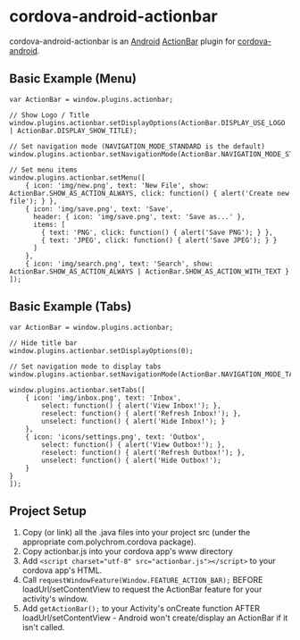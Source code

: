 cordova-android-actionbar
=========================

cordova-android-actionbar is an [Android](https://github.com/android) [ActionBar](http://developer.android.com/reference/android/app/ActionBar.html) plugin for [cordova-android](https://github.com/apache/cordova-android).


Basic Example (Menu)
--------------------

	var ActionBar = window.plugins.actionbar;
	
	// Show Logo / Title
	window.plugins.actionbar.setDisplayOptions(ActionBar.DISPLAY_USE_LOGO | ActionBar.DISPLAY_SHOW_TITLE);

	// Set navigation mode (NAVIGATION_MODE_STANDARD is the default)
	window.plugins.actionbar.setNavigationMode(ActionBar.NAVIGATION_MODE_STANDARD);
	
	// Set menu items
	window.plugins.actionbar.setMenu([
		{ icon: 'img/new.png', text: 'New File', show: ActionBar.SHOW_AS_ACTION_ALWAYS, click: function() { alert('Create new file'); } },
		{ icon: 'img/save.png', text: 'Save',
		  header: { icon: 'img/save.png', text: 'Save as...' },
		  items: [
			{ text: 'PNG', click: function() { alert('Save PNG'); } },
			{ text: 'JPEG', click: function() { alert('Save JPEG'); } }
		  ]
		},
		{ icon: 'img/search.png', text: 'Search', show: ActionBar.SHOW_AS_ACTION_ALWAYS | ActionBar.SHOW_AS_ACTION_WITH_TEXT }
	]);

Basic Example (Tabs)
--------------------

	var ActionBar = window.plugins.actionbar;
	
	// Hide title bar
	window.plugins.actionbar.setDisplayOptions(0);
	
	// Set navigation mode to display tabs
	window.plugins.actionbar.setNavigationMode(ActionBar.NAVIGATION_MODE_TABS);
	
	window.plugins.actionbar.setTabs([
		{ icon: 'img/inbox.png', text: 'Inbox',
			select: function() { alert('View Inbox!'); },
			reselect: function() { alert('Refresh Inbox!'); },
			unselect: function() { alert('Hide Inbox!'); }
		},
		{ icon: 'icons/settings.png', text: 'Outbox',
			select: function() { alert('View Outbox!'); },
			reselect: function() { alert('Refresh Outbox!'); },
			unselect: function() { alert('Hide Outbox!');
		}
	}
	]);

Project Setup
-------------

1. Copy (or link) all the .java files into your project src (under the appropriate com.polychrom.cordova package).
2. Copy actionbar.js into your cordova app's www directory
3. Add `<script charset="utf-8" src="actionbar.js"></script>` to your cordova app's HTML.
4. Call `requestWindowFeature(Window.FEATURE_ACTION_BAR);` BEFORE loadUrl/setContentView to request the ActionBar feature for your activity's window.
5. Add `getActionBar();` to your Activity's onCreate function AFTER loadUrl/setContentView - Android won't create/display an ActionBar if it isn't called.